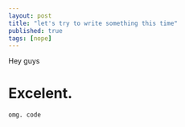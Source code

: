 ```yaml
---
layout: post
title: "let's try to write something this time"
published: true
tags: [nope]
---
```


Hey guys

# Excelent.

    omg. code
